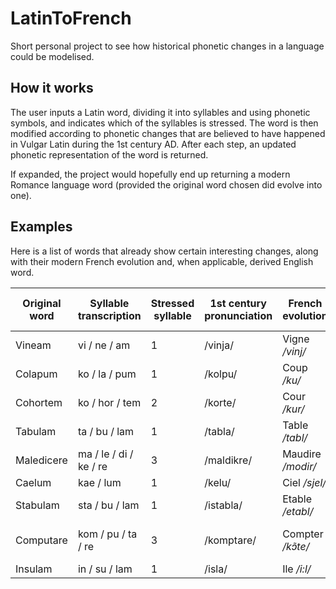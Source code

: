 # LatinToFrench

Short personal project to see how historical phonetic changes in a language could be modelised. 

## How it works

The user inputs a Latin word, dividing it into syllables and using phonetic symbols, and indicates which of the syllables is stressed. 
The word is then modified according to phonetic changes that are believed to have happened in Vulgar Latin during the 1st century AD.
After each step, an updated phonetic representation of the word is returned. 

If expanded, the project would hopefully end up returning a modern Romance language word (provided the original word chosen did evolve into one). 

## Examples

Here is a list of words that already show certain interesting changes, along with their modern French evolution and, when applicable, derived English word.

| Original word  | Syllable transcription | Stressed syllable | 1st century pronunciation | French evolution | English derived word |
| -------------- | ---------------------- | ----------------- | ------------------------- | ---------------- | -------------------- |
| Vineam         | vi / ne / am           | 1                 | /vinja/                   | Vigne */vinj/*   | A vine               |
| Colapum        | ko / la / pum          | 1                 | /kolpu/                   | Coup */ku/*      |                      |
| Cohortem       | ko / hor / tem         | 2                 | /korte/                   | Cour */kur/*     | A court              |
| Tabulam        | ta / bu / lam          | 1                 | /tabla/                   | Table */tabl/*   | A table              |
| Maledicere     | ma / le / di / ke / re | 3                 | /maldikre/                | Maudire */modir/*|                      |
| Caelum         | kae / lum              | 1                 | /kelu/                    | Ciel */sjel/*    |                      |
| Stabulam       | sta / bu / lam         | 1                 | /istabla/                 | Etable */etabl/* | A stable             |
| Computare      | kom / pu / ta / re     | 3                 | /komptare/                | Compter */kɔ̃te/* | To count, compute    |
| Insulam        | in / su / lam          | 1                 | /isla/                    | Ile */i:l/*      | An isle              |
